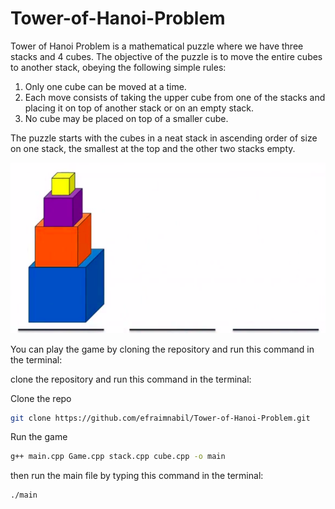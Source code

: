 # Tower-of-Hanoi-Problem
Tower of Hanoi Problem is a mathematical puzzle where we have three stacks and 4 cubes. The objective of the puzzle is to move the entire cubes to another stack, obeying the following simple rules:

1. Only one cube can be moved at a time.
2. Each move consists of taking the upper cube from one of the stacks and placing it on top of another stack or on an empty stack.
3. No cube may be placed on top of a smaller cube.

The puzzle starts with the cubes in a neat stack in ascending order of size on one stack, the smallest at the top and the other two stacks empty.

![alt text](cubes.png)

You can play the game by cloning the repository and run this command in the terminal:

clone the repository and run this command in the terminal:

Clone the repo

```bash
git clone https://github.com/efraimnabil/Tower-of-Hanoi-Problem.git
```
Run the game

```bash
g++ main.cpp Game.cpp stack.cpp cube.cpp -o main
```

then run the main file by typing this command in the terminal:

```bash
./main
```
